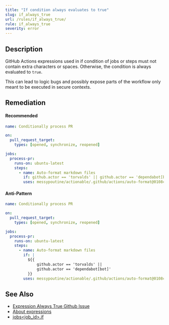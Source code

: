 ```yaml
---
title: "If condition always evaluates to true"
slug: if_always_true
url: /rules/if_always_true/
rule: if_always_true
severity: error
---
```


## Description

GitHub Actions expressions used in if condition of jobs or steps
must not contain extra characters or spaces.
Otherwise, the condition is always evaluated to `true`. 

This can lead to logic bugs and possibly expose parts of the workflow only meant to be executed in secure contexts.

## Remediation

#### Recommended
```yaml
name: Conditionally process PR

on:
  pull_request_target:
    types: [opened, synchronize, reopened]

jobs:
  process-pr:
    runs-on: ubuntu-latest
    steps:
      - name: Auto-format markdown files
        if: github.actor == 'torvalds' || github.actor == 'dependabot[bot]'
        uses: messypoutine/actionable/.github/actions/auto-format@0108c4ec935a308435e665a0e9c2d1bf91e25685 # v1.0.0
```

#### Anti-Pattern
```yaml
name: Conditionally process PR

on:
  pull_request_target:
    types: [opened, synchronize, reopened]

jobs:
  process-pr:
    runs-on: ubuntu-latest
    steps:
      - name: Auto-format markdown files
        if: |
          ${{ 
              github.actor == 'torvalds' || 
              github.actor == 'dependabot[bot]'
          }}
        uses: messypoutine/actionable/.github/actions/auto-format@0108c4ec935a308435e665a0e9c2d1bf91e25685 # v1.0.0
```


## See Also
- [Expression Always True Github Issue](https://github.com/actions/runner/issues/1173)
- [About expressions](https://docs.github.com/en/actions/learn-github-actions/expressions#about-expressions)
- [jobs<job_id>.if](https://docs.github.com/en/actions/using-workflows/workflow-syntax-for-github-actions#jobsjob_idif)